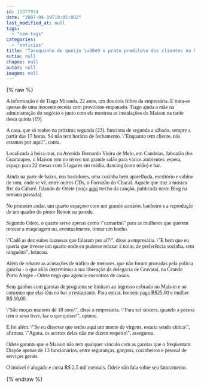 ```yaml
---
id: 12377934
date: "2007-04-19T19:05:00Z"
last_modified_at: null
tags:
  - "sem-tags"
categories:
  - "noticias"
title: "Tarequinho de queijo \u00e9 o prato predileto dos clientes no Maison d\u00b4Odete"
sutia: null
chapeu: null
autor: null
imagem: null
---
```

{% raw %}
<p><P><FONT face=Verdana>A informação é de Tiago Miranda, 22 anos, um dos </FONT><FONT face=Verdana>dois filhos da empresária. E trata-se apenas de uma inocente receita com provolone empanado. Tiago&nbsp;ajuda a mãe na </FONT><FONT face=Verdana>administração do negócio e junto com ela mostrou </FONT><FONT face=Verdana>as instalações do Maison na tarde desta quinta </FONT><FONT face=Verdana>(19).</FONT></P></p>
<p><P><FONT face=Verdana>A casa, que só reabre na próxima segunda (23), </FONT><FONT face=Verdana>funciona de segunda a sábado, sempre a partir </FONT><FONT face=Verdana>das 17 horas. Só não tem horário de fechamento. </FONT><FONT face=Verdana>\"Enquanto tem cliente, nós estamos por aqui\", </FONT><FONT face=Verdana>conta.</FONT></P></p>
<p><P><FONT face=Verdana>Localizada à beira-mar, na Avenida Bernardo </FONT><FONT face=Verdana>Vieira de Melo, em Candeias, Jaboatão dos </FONT><FONT face=Verdana>Guararapes, o Maison tem no térreo um grande </FONT><FONT face=Verdana>salão para vários ambientes: espera, espaço para </FONT><FONT face=Verdana>22 mesas com 5 lugares em média, dancing (com telão)&nbsp;e bar.</FONT></P></p>
<p><P><FONT face=Verdana>Ainda na parte de baixo, nos bastidores, uma </FONT><FONT face=Verdana>cozinha bem aparelhada, escritório e cabine de </FONT><FONT face=Verdana>som, onde se vê, entre outros CDs, o Forrozão do </FONT><FONT face=Verdana>Chacal. Aquele que traz a música Rei do Cabaré, falando de Odete (ouça </FONT><A href=\"https://jc3.uol.com.br/blogs/blogdejamildo/2007/04/12/index.php#6842\"><FONT face=Verdana>aqui</FONT></A><FONT face=Verdana> trecho da canção, </FONT><FONT face=Verdana>publicada neste Blog na semana passada).</FONT></P></p>
<p><P><FONT face=Verdana>No primeiro andar, um quarto espaçoso com um </FONT><FONT face=Verdana>grande armário, banheiro e a reprodução de um </FONT><FONT face=Verdana>quadro do pintor Renoir na parede.</FONT></P></p>
<p><P><FONT face=Verdana>Segundo Odete, o quarto serve apenas como </FONT><FONT face=Verdana>\"camarim\" para as mulheres que querem retocar a </FONT><FONT face=Verdana>maquiagem ou, eventualmente, tomar um banho.</FONT></P></p>
<p><P><FONT face=Verdana>\"Cadê as dez suítes luxuosas que falaram </FONT><FONT face=Verdana>por aí?\", disse a empresária. \"E bem que eu </FONT><FONT face=Verdana>queria que tivesse um quarto onde eu pudesse </FONT><FONT face=Verdana>relaxar à noite, de preferência sozinha, sem </FONT><FONT face=Verdana>ninguém\", brincou.</FONT></P></p>
<p><P><FONT face=Verdana>Além de rebater as acusações de tráfico de </FONT><FONT face=Verdana>menores, que não foram provadas pela polícia </FONT><FONT face=Verdana>gaúcha - o que aliás determinou a sua liberação </FONT><FONT face=Verdana>da delegacia de Gravataí, na Grande Porto Alegre </FONT><FONT face=Verdana>- Odete nega que agencie encontros de casais.</FONT></P></p>
<p><P><FONT face=Verdana>Seus ganhos com garotas de programa se limitam </FONT><FONT face=Verdana>ao ingresso cobrado no Maison e ao consumo que </FONT><FONT face=Verdana>elas&nbsp;têm no bar e restaurante. Para entrar, </FONT><FONT face=Verdana>homem paga R$25,00 e mulher R$ 10,00.</FONT></P></p>
<p><P><FONT face=Verdana>\"São moças maiores de 18 anos\", disse a </FONT><FONT face=Verdana>empresária. \"Para ser sincera, quando a pessoa </FONT><FONT face=Verdana>tem o sexo livre, faz o que quiser\", opinou.</FONT></P></p>
<p><P><FONT face=Verdana>E foi além. \"Se eu dissesse que tenho aqui um </FONT><FONT face=Verdana>monte de virgens, estaria sendo cínica\", </FONT><FONT face=Verdana>afirmou. \"Agora, os acertos delas não me dizem </FONT><FONT face=Verdana>respeito\", assegurou.</FONT></P></p>
<p><P><FONT face=Verdana>Odete garante que o Maison não tem qualquer </FONT><FONT face=Verdana>vínculo com as garotas que o freqüentam. Dispõe apenas de 13 </FONT><FONT face=Verdana>funcionários, entre seguranças, garçons, </FONT><FONT face=Verdana>cozinheiros e pessoal de serviços gerais.</FONT></P></p>
<p><P><FONT face=Verdana>O imóvel é alugado e custa R$ 2,5 mil mensais. </FONT><FONT face=Verdana>Odete não fala sobre seu faturamento.</FONT></P> </p>
{% endraw %}